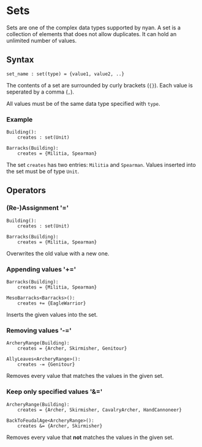 # Sets

Sets are one of the complex data types supported by nyan. A set is a collection of elements that does not allow duplicates. It can hold an unlimited number of values.

## Syntax

```
set_name : set(type) = {value1, value2, ..}
```

The contents of a set are surrounded by curly brackets (`{}`). Each value is seperated by a comma (`,`).

All values must be of the same data type specified with `type`.

### Example

```
Building():
    creates : set(Unit)

Barracks(Building):
    creates = {Militia, Spearman}
```

The set `creates` has two entries: `Militia` and `Spearman`. Values inserted into the set must be of type `Unit`.

## Operators

### (Re-)Assignment '='

```
Building():
    creates : set(Unit)

Barracks(Building):
    creates = {Militia, Spearman}
```

Overwrites the old value with a new one.

### Appending values '+='

```
Barracks(Building):
    creates = {Militia, Spearman}

MesoBarracks<Barracks>():
    creates += {EagleWarrior}
```

Inserts the given values into the set.

### Removing values '-='

```
ArcheryRange(Building):
    creates = {Archer, Skirmisher, Genitour}

AllyLeaves<ArcheryRange>():
    creates -= {Genitour}
```

Removes every value that matches the values in the given set.

### Keep only specified values '&='

```
ArcheryRange(Building):
    creates = {Archer, Skirmisher, CavalryArcher, HandCannoneer}

BackToFeudalAge<ArcheryRange>():
    creates &= {Archer, Skirmisher}
```

Removes every value that **not** matches the values in the given set.